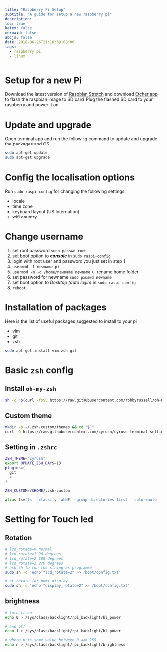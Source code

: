 ```yaml
---
title: "Raspberry Pi Setup"
subtitle: "A guide for setup a new raspberry pi"
description:
toc: true
katex: false
mermaid: false
abcjs: false
date: 2018-06-26T21:10:39+08:00
tags:
  - raspberry pi
  - linux
---
```


# Setup for a new Pi
Download the latest version of [Raspbian Stretch][@1] and download [Etcher app][@2] to flash the raspbian image to SD card. Plug the flashed SD card to your raspberry and power it on.

# Update and upgrade
Open terminal app and run the following command to update and upgrade the packages and OS.

```sh
sudo apt-get update
sudo apt-get upgrade
```

# Config the localisation options
Run `sudo raspi-config` for changing the following settings.
- locale
- time zone
- keyboard layout (US Internation)
- wifi country

# Change username

1. set root password `sudo passwd root`
2. set boot option to ***console*** in `sudo raspi-config`
3. login with root user and password you just set in step 1
4. `usermod -l newname pi`
5. `usermod -m -d /home/newname newname` <- rename home folder
6. set password for newname `sudo passwd newname`
7. set boot option to *Desktop (auto login)* in `sudo raspi-config`
8. `reboot`

# Installation of packages
Here is the list of useful packages suggested to install to your pi

- vim
- git
- zsh

```sh
sudo apt-get install vim zsh git
```

# Basic `zsh` config

## Install `oh-my-zsh`

```sh
sh -c "$(curl -fsSL https://raw.githubusercontent.com/robbyrussell/oh-my-zsh/master/tools/install.sh)"
```
## Custom theme

```sh
mkdir -p ~/.zsh-custom/themes && cd "$_"
curl -O https://raw.githubusercontent.com/cyrusn/cyrusn-terminal-setting/master/zsh-custom/themes/cyrusn.zsh-theme 
```

## Setting in `.zshrc`

``` sh
ZSH_THEME="cyrusn"
export UPDATE_ZSH_DAYS=13
plugins=(
  git
  z
)

ZSH_CUSTOM=/$HOME/.zsh-custom

alias ls='ls --classify -ahNF --group-directories-first --color=auto --time-style=+"%e/%m/%y %T"'
```

# Setting for Touch led
## Rotation
```sh
# lcd_rotate=0 Normal 
# lcd_rotate=1 90 degrees 
# lcd_rotate=2 180 degrees 
# lcd_rotate=3 270 degrees 
# ask sh to run the string as programme
sudo sh -c 'echo "lcd_rotate=2" >> /boot/config.txt'

# or rotate for hdmi display
sudo sh -c 'echo "display_rotate=2" >> /boot/config.txt'
```

## brightness 

``` sh
# turn it on
echo 0 > /sys/class/backlight/rpi_backlight/bl_power

# and off
echo 1 > /sys/class/backlight/rpi_backlight/bl_power

# where n is some value between 0 and 255
echo n > /sys/class/backlight/rpi_backlight/brightness
```

<!-- reference links -->

[@1]: https://www.raspberrypi.org/downloads/raspbian/
[@2]: https://etcher.io/?ref=etcher_update
[@3]: https://www.element14.com/community/docs/DOC-78156/l/raspberry-pi-7-touchscreen-display
